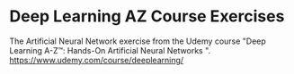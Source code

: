 # Deep Learning AZ Course Exercises
The Artificial Neural Network exercise from the Udemy course "Deep Learning A-Z™: Hands-On Artificial Neural Networks ".
https://www.udemy.com/course/deeplearning/
